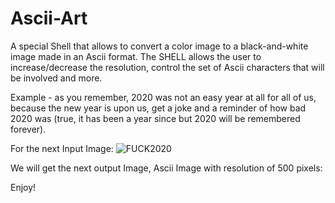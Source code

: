 # Ascii-Art
A special Shell that allows to convert a color image to a black-and-white image made in an Ascii format. 
The SHELL allows the user to increase/decrease the resolution, control the set of Ascii characters that will be involved and more.

Example - as you remember, 2020 was not an easy year at all for all of us,
because the new year is upon us, get a joke and a reminder of how bad 2020
was (true, it has been a year since but 2020 will be remembered forever).

For the next Input Image: 
 ![FUCK2020](https://user-images.githubusercontent.com/64755588/169474848-e35ec5b7-960f-4b9b-a34f-38204de9df87.PNG)

 
 
 
We will get the next output Image, Ascii Image with resolution of 500 pixels: 



Enjoy!
